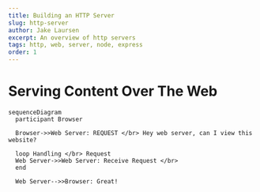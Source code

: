 ```yaml
---
title: Building an HTTP Server
slug: http-server
author: Jake Laursen
excerpt: An overview of http servers
tags: http, web, server, node, express
order: 1
---
```


# Serving Content Over The Web

```mermaid
sequenceDiagram
  participant Browser

  Browser->>Web Server: REQUEST </br> Hey web server, can I view this website?

  loop Handling </br> Request
  Web Server->>Web Server: Receive Request </br>
  end

  Web Server-->>Browser: Great!
```
